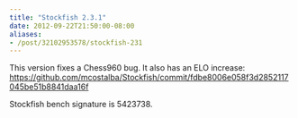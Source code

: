 ```yaml
---
title: "Stockfish 2.3.1"
date: 2012-09-22T21:50:00-08:00
aliases:
- /post/32102953578/stockfish-231
---
```


This version fixes a Chess960 bug. It also has an ELO increase:
<https://github.com/mcostalba/Stockfish/commit/fdbe8006e058f3d2852117045be51b8841daa16f>

Stockfish bench signature is 5423738.
